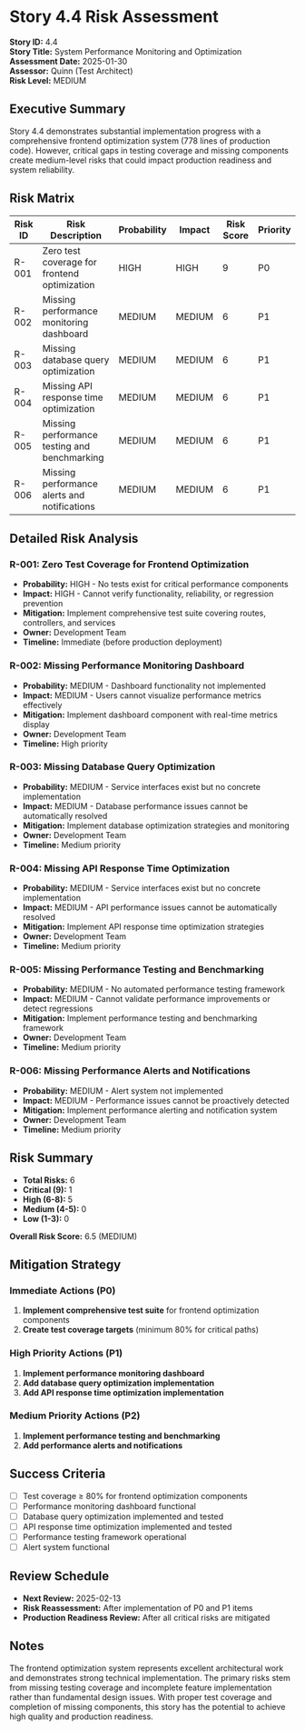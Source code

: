 # Story 4.4 Risk Assessment

**Story ID:** 4.4  
**Story Title:** System Performance Monitoring and Optimization  
**Assessment Date:** 2025-01-30  
**Assessor:** Quinn (Test Architect)  
**Risk Level:** MEDIUM

## Executive Summary

Story 4.4 demonstrates substantial implementation progress with a comprehensive frontend optimization system (778 lines of production code). However, critical gaps in testing coverage and missing components create medium-level risks that could impact production readiness and system reliability.

## Risk Matrix

| Risk ID | Risk Description | Probability | Impact | Risk Score | Priority |
|---------|------------------|-------------|---------|------------|----------|
| R-001 | Zero test coverage for frontend optimization | HIGH | HIGH | 9 | P0 |
| R-002 | Missing performance monitoring dashboard | MEDIUM | MEDIUM | 6 | P1 |
| R-003 | Missing database query optimization | MEDIUM | MEDIUM | 6 | P1 |
| R-004 | Missing API response time optimization | MEDIUM | MEDIUM | 6 | P1 |
| R-005 | Missing performance testing and benchmarking | MEDIUM | MEDIUM | 6 | P1 |
| R-006 | Missing performance alerts and notifications | MEDIUM | MEDIUM | 6 | P1 |

## Detailed Risk Analysis

### R-001: Zero Test Coverage for Frontend Optimization
- **Probability:** HIGH - No tests exist for critical performance components
- **Impact:** HIGH - Cannot verify functionality, reliability, or regression prevention
- **Mitigation:** Implement comprehensive test suite covering routes, controllers, and services
- **Owner:** Development Team
- **Timeline:** Immediate (before production deployment)

### R-002: Missing Performance Monitoring Dashboard
- **Probability:** MEDIUM - Dashboard functionality not implemented
- **Impact:** MEDIUM - Users cannot visualize performance metrics effectively
- **Mitigation:** Implement dashboard component with real-time metrics display
- **Owner:** Development Team
- **Timeline:** High priority

### R-003: Missing Database Query Optimization
- **Probability:** MEDIUM - Service interfaces exist but no concrete implementation
- **Impact:** MEDIUM - Database performance issues cannot be automatically resolved
- **Mitigation:** Implement database optimization strategies and monitoring
- **Owner:** Development Team
- **Timeline:** Medium priority

### R-004: Missing API Response Time Optimization
- **Probability:** MEDIUM - Service interfaces exist but no concrete implementation
- **Impact:** MEDIUM - API performance issues cannot be automatically resolved
- **Mitigation:** Implement API response time optimization strategies
- **Owner:** Development Team
- **Timeline:** Medium priority

### R-005: Missing Performance Testing and Benchmarking
- **Probability:** MEDIUM - No automated performance testing framework
- **Impact:** MEDIUM - Cannot validate performance improvements or detect regressions
- **Mitigation:** Implement performance testing and benchmarking framework
- **Owner:** Development Team
- **Timeline:** Medium priority

### R-006: Missing Performance Alerts and Notifications
- **Probability:** MEDIUM - Alert system not implemented
- **Impact:** MEDIUM - Performance issues cannot be proactively detected
- **Mitigation:** Implement performance alerting and notification system
- **Owner:** Development Team
- **Timeline:** Medium priority

## Risk Summary

- **Total Risks:** 6
- **Critical (9):** 1
- **High (6-8):** 5
- **Medium (4-5):** 0
- **Low (1-3):** 0

**Overall Risk Score:** 6.5 (MEDIUM)

## Mitigation Strategy

### Immediate Actions (P0)
1. **Implement comprehensive test suite** for frontend optimization components
2. **Create test coverage targets** (minimum 80% for critical paths)

### High Priority Actions (P1)
1. **Implement performance monitoring dashboard**
2. **Add database query optimization implementation**
3. **Add API response time optimization implementation**

### Medium Priority Actions (P2)
1. **Implement performance testing and benchmarking**
2. **Add performance alerts and notifications**

## Success Criteria

- [ ] Test coverage ≥ 80% for frontend optimization components
- [ ] Performance monitoring dashboard functional
- [ ] Database query optimization implemented and tested
- [ ] API response time optimization implemented and tested
- [ ] Performance testing framework operational
- [ ] Alert system functional

## Review Schedule

- **Next Review:** 2025-02-13
- **Risk Reassessment:** After implementation of P0 and P1 items
- **Production Readiness Review:** After all critical risks are mitigated

## Notes

The frontend optimization system represents excellent architectural work and demonstrates strong technical implementation. The primary risks stem from missing testing coverage and incomplete feature implementation rather than fundamental design issues. With proper test coverage and completion of missing components, this story has the potential to achieve high quality and production readiness.
